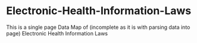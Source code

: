 # Electronic-Health-Information-Laws
This is a single page Data Map of (incomplete as it is with parsing data into page) Electronic Health Information Laws
